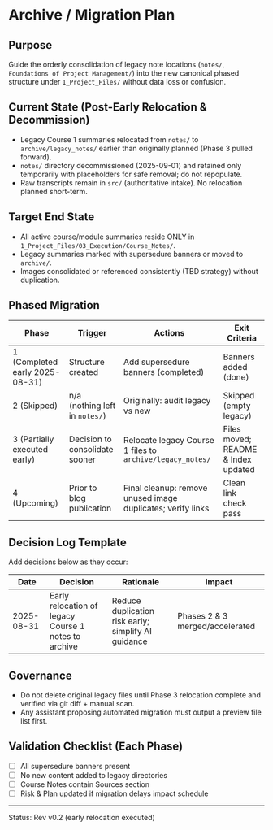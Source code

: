 # Archive / Migration Plan

## Purpose
Guide the orderly consolidation of legacy note locations (`notes/`, `Foundations of Project Management/`) into the new canonical phased structure under `1_Project_Files/` without data loss or confusion.

## Current State (Post-Early Relocation & Decommission)
- Legacy Course 1 summaries relocated from `notes/` to `archive/legacy_notes/` earlier than originally planned (Phase 3 pulled forward).
- `notes/` directory decommissioned (2025-09-01) and retained only temporarily with placeholders for safe removal; do not repopulate.
- Raw transcripts remain in `src/` (authoritative intake). No relocation planned short-term.

## Target End State
- All active course/module summaries reside ONLY in `1_Project_Files/03_Execution/Course_Notes/`.
- Legacy summaries marked with supersedure banners or moved to `archive/`.
- Images consolidated or referenced consistently (TBD strategy) without duplication.

## Phased Migration
| Phase | Trigger | Actions | Exit Criteria |
|-------|---------|--------|---------------|
| 1 (Completed early 2025-08-31) | Structure created | Add supersedure banners (completed) | Banners added (done) |
| 2 (Skipped) | n/a (nothing left in `notes/`) | Originally: audit legacy vs new | Skipped (empty legacy) |
| 3 (Partially executed early) | Decision to consolidate sooner | Relocate legacy Course 1 files to `archive/legacy_notes/` | Files moved; README & Index updated |
| 4 (Upcoming) | Prior to blog publication | Final cleanup: remove unused image duplicates; verify links | Clean link check pass |

## Decision Log Template
Add decisions below as they occur:

| Date | Decision | Rationale | Impact |
|------|----------|-----------|--------|
| 2025-08-31 | Early relocation of legacy Course 1 notes to archive | Reduce duplication risk early; simplify AI guidance | Phases 2 & 3 merged/accelerated |

## Governance
- Do not delete original legacy files until Phase 3 relocation complete and verified via git diff + manual scan.
- Any assistant proposing automated migration must output a preview file list first.

## Validation Checklist (Each Phase)
- [ ] All supersedure banners present
- [ ] No new content added to legacy directories
- [ ] Course Notes contain Sources section
- [ ] Risk & Plan updated if migration delays impact schedule

---
Status: Rev v0.2 (early relocation executed)
